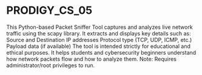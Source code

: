 # PRODIGY_CS_05
This Python-based Packet Sniffer Tool captures and analyzes live network traffic using the scapy library. It extracts and displays key details such as: Source and Destination IP addresses Protocol type (TCP, UDP, ICMP, etc.) Payload data (if available) The tool is intended strictly for educational and ethical purposes. It helps students and cybersecurity beginners understand how network packets flow and how to analyze them. Note: Requires administrator/root privileges to run.
